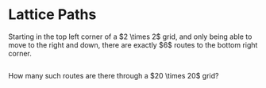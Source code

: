 # Lattice Paths

<p>Starting in the top left corner of a $2 \times 2$ grid, and only being able to move to the right and down, there are exactly $6$ routes to the bottom right corner.</p>
<div class="center">
<img src="resources/images/0015.png?1678992052" class="dark_img" alt=""></div>
<p>How many such routes are there through a $20 \times 20$ grid?</p>
